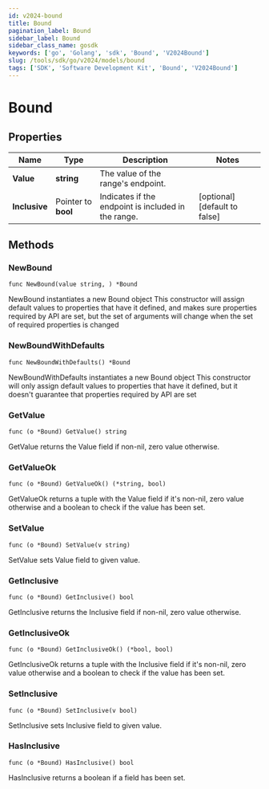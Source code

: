 ```yaml
---
id: v2024-bound
title: Bound
pagination_label: Bound
sidebar_label: Bound
sidebar_class_name: gosdk
keywords: ['go', 'Golang', 'sdk', 'Bound', 'V2024Bound']
slug: /tools/sdk/go/v2024/models/bound
tags: ['SDK', 'Software Development Kit', 'Bound', 'V2024Bound']
---
```


# Bound

## Properties

| Name | Type | Description | Notes |
| --- | --- | --- | --- |
| **Value** | **string** | The value of the range's endpoint. |
| **Inclusive** | Pointer to **bool** | Indicates if the endpoint is included in the range. | [optional] [default to false] |

## Methods

### NewBound

`func NewBound(value string, ) *Bound`

NewBound instantiates a new Bound object This constructor will assign default values to properties that have it defined, and makes sure properties required by API are set, but the set of arguments will change when the set of required properties is changed

### NewBoundWithDefaults

`func NewBoundWithDefaults() *Bound`

NewBoundWithDefaults instantiates a new Bound object This constructor will only assign default values to properties that have it defined, but it doesn't guarantee that properties required by API are set

### GetValue

`func (o *Bound) GetValue() string`

GetValue returns the Value field if non-nil, zero value otherwise.

### GetValueOk

`func (o *Bound) GetValueOk() (*string, bool)`

GetValueOk returns a tuple with the Value field if it's non-nil, zero value otherwise and a boolean to check if the value has been set.

### SetValue

`func (o *Bound) SetValue(v string)`

SetValue sets Value field to given value.

### GetInclusive

`func (o *Bound) GetInclusive() bool`

GetInclusive returns the Inclusive field if non-nil, zero value otherwise.

### GetInclusiveOk

`func (o *Bound) GetInclusiveOk() (*bool, bool)`

GetInclusiveOk returns a tuple with the Inclusive field if it's non-nil, zero value otherwise and a boolean to check if the value has been set.

### SetInclusive

`func (o *Bound) SetInclusive(v bool)`

SetInclusive sets Inclusive field to given value.

### HasInclusive

`func (o *Bound) HasInclusive() bool`

HasInclusive returns a boolean if a field has been set.
